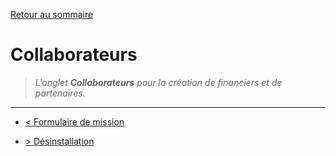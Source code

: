 [Retour au sommaire](/documentation/FR/01%20-%20Sommaire.md)

# Collaborateurs

> *L'onglet **Collaborateurs** pour la création de financiers et de partenaires.*

---

- [< Formulaire de mission](/documentation/FR/08%20-%20Formulaire%20de%20mission.md)

- [> Désinstallation](/documentation/FR/10%20-%20Désinstallation.md)
